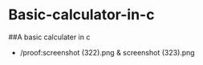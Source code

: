 # Basic-calculator-in-c
##A basic calculater in c

* /proof:screenshot (322).png & screenshot (323).png
